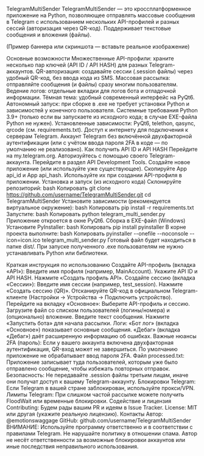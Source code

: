 TelegramMultiSender
TelegramMultiSender — это кроссплатформенное приложение на Python, позволяющее отправлять массовые сообщения в Telegram с использованием нескольких API-профилей и разных сессий (авторизация через QR-код). Поддерживает текстовые сообщения и вложения (файлы).


(Пример баннера или скриншота — вставьте реальное изображение)

Основные возможности
Множественные API-профили: храните несколько пар ключей (API ID / API HASH) для разных Telegram-аккаунтов.
QR-авторизация: создавайте сессии (.session файлы) через удобный QR-код, без ввода кода из SMS.
Массовая рассылка: отправляйте сообщения (и файлы) сразу многим пользователям.
Ведение логов: отдельные вкладки для логов бота и отладочной информации.
Тёмная тема: удобный современный интерфейс на PyQt6.
Автономный запуск: при сборке в .exe не требует установки Python и зависимостей у конечного пользователя.
Системные требования
Python 3.9+ (только если вы запускаете из исходного кода; в случае EXE-файла Python не нужен).
Установленные зависимости: PyQt6, telethon, qasync, qrcode (см. requirements.txt).
Доступ к интернету для подключения к серверам Telegram.
Аккаунт Telegram без включённой двухфакторной аутентификации (или с учётом ввода пароля 2FA в коде — по умолчанию не реализовано).
Как получить API ID и API HASH
Перейдите на my.telegram.org.
Авторизуйтесь с помощью своего Telegram-аккаунта.
Перейдите в раздел API Development Tools.
Создайте новое приложение (или используйте уже существующее).
Скопируйте App api_id и App api_hash.
Используйте их при создании API-профиля в приложении.
Установка и запуск (из исходного кода)
Склонируйте репозиторий:
bash
Копировать
git clone https://github.com/username/TelegramMultiSender.git
cd TelegramMultiSender
Установите зависимости (рекомендуется виртуальное окружение):
bash
Копировать
pip install -r requirements.txt
Запустите:
bash
Копировать
python telegram_multi_sender.py
Приложение откроется в окне PyQt6.
Сборка в EXE-файл (Windows)
Установите PyInstaller:
bash
Копировать
pip install pyinstaller
В корне проекта выполните:
bash
Копировать
pyinstaller --onefile --noconsole --icon=icon.ico telegram_multi_sender.py
Готовый файл будет находиться в папке dist/.
При запуске полученного .exe пользователям не нужно устанавливать Python или библиотеки.

Краткая инструкция по использованию
Создайте API-профиль (вкладка «API»):
Введите имя профиля (например, MainAccount).
Укажите API ID и API HASH.
Нажмите «Создать профиль API».
Создайте сессию (вкладка «Сессии»):
Введите имя сессии (например, test_session).
Нажмите «Создать сессию (QR)».
Отсканируйте QR-код в официальном Telegram-клиенте (Настройки → Устройства → Подключить устройство).
Перейдите на вкладку «Основное»:
Выберите API-профиль и сессию.
Загрузите файл со списком пользователей (логины/номера) и (опционально) вложение.
Введите текст сообщения.
Нажмите «Запустить бота» для начала рассылки.
Логи:
«Бот лог» (вкладка «Основное») показывает основные сообщения.
«Дебаг» (вкладка «Дебаг») даёт расширенную информацию об ошибках.
Важные нюансы
2FA (пароль): Если у вашего аккаунта включена двухфакторная аутентификация, QR-вход может не завершиться. По умолчанию приложение не обрабатывает ввод пароля 2FA.
Файл processed.txt: Приложение записывает туда пользователей, которым уже было отправлено сообщение, чтобы избежать повторных отправок.
Безопасность: Не передавайте .session файлы третьим лицам, иначе они получат доступ к вашему Telegram-аккаунту.
Блокировки Telegram: Если Telegram в вашей стране заблокирован, используйте прокси/VPN.
Лимиты Telegram: При слишком частой рассылке можете получить FloodWait или временные блокировки.
Содействие и лицензия
Contributing: Будем рады вашим PR и идеям в Issue Tracker.
License: MIT или другая (укажите реальную лицензию).
Контакты
Автор: @emotionswaggage
GitHub: github.com/username/TelegramMultiSender
ВНИМАНИЕ: Используйте программу ответственно и в соответствии с правилами Telegram. Не нарушайте политику в отношении спама. Автор не несёт ответственности за возможные блокировки аккаунтов или иные последствия неправильного использования.